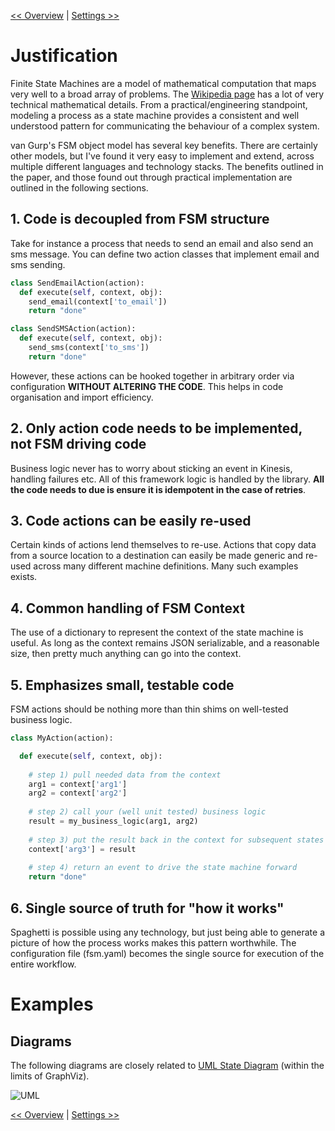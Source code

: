 <!--
Copyright 2016-2020 Workiva Inc.

Licensed under the Apache License, Version 2.0 (the "License");
you may not use this file except in compliance with the License.
You may obtain a copy of the License at

    http://www.apache.org/licenses/LICENSE-2.0

Unless required by applicable law or agreed to in writing, software
distributed under the License is distributed on an "AS IS" BASIS,
WITHOUT WARRANTIES OR CONDITIONS OF ANY KIND, either express or implied.
See the License for the specific language governing permissions and
limitations under the License.
-->

[<< Overview](OVERVIEW.md) | [Settings >>](SETTINGS.md)

# Justification

Finite State Machines are a model of mathematical computation that maps very well to a broad array of problems. 
The [Wikipedia page](https://en.wikipedia.org/wiki/Finite-state_machine) has a lot of very technical mathematical
details. From a practical/engineering standpoint, modeling a process as a state machine provides a consistent and well 
understood pattern for communicating the behaviour of a complex system. 

van Gurp's FSM object model has several key benefits. There are certainly other models, but I've found it very easy 
to implement and extend, across multiple different languages and technology stacks. The benefits outlined in the
paper, and those found out through practical implementation are outlined in the following sections.

## 1. Code is decoupled from FSM structure

Take for instance a process that needs to send an email and also send an sms message. You can define two
action classes that implement email and sms sending.

```python
class SendEmailAction(action):
  def execute(self, context, obj):
    send_email(context['to_email'])
    return "done"
```
        
```python
class SendSMSAction(action):
  def execute(self, context, obj):
    send_sms(context['to_sms'])
    return "done"
```

However, these actions can be hooked together in arbitrary order via configuration **WITHOUT ALTERING THE CODE**. 
This helps in code organisation and import efficiency.

## 2. Only action code needs to be implemented, not FSM driving code

Business logic never has to worry about sticking an event in Kinesis, handling failures etc. All of this framework
logic is handled by the library. **All the code needs to due is ensure it is idempotent in the case of retries**.

## 3. Code actions can be easily re-used

Certain kinds of actions lend themselves to re-use. Actions that copy data from a source location to a destination
can easily be made generic and re-used across many different machine definitions. Many such examples exists.

## 4. Common handling of FSM Context

The use of a dictionary to represent the context of the state machine is useful. As long as the context remains
JSON serializable, and a reasonable size, then pretty much anything can go into the context. 

## 5. Emphasizes small, testable code

FSM actions should be nothing more than thin shims on well-tested business logic. 

```python
class MyAction(action):

  def execute(self, context, obj):
  
    # step 1) pull needed data from the context
    arg1 = context['arg1']
    arg2 = context['arg2']
    
    # step 2) call your (well unit tested) business logic
    result = my_business_logic(arg1, arg2)
    
    # step 3) put the result back in the context for subsequent states
    context['arg3'] = result
    
    # step 4) return an event to drive the state machine forward
    return "done"
```

## 6. Single source of truth for "how it works"

Spaghetti is possible using any technology, but just being able to generate a picture of how the process works 
makes this pattern worthwhile. The configuration file (fsm.yaml) becomes the single source for execution of
the entire workflow.

# Examples

## Diagrams

The following diagrams are closely related to [UML State Diagram](https://en.wikipedia.org/wiki/State_diagram_(UML)) 
(within the limits of GraphViz). 

![UML](https://chart.googleapis.com/chart?cht=gv&chl=digraph+G+%7B%0Alabel%3D%22description%22%0Alabelloc%3D%22t%22%0A%22__start__%22+%5Blabel%3D%22start%22%2Cshape%3Dcircle%2Cstyle%3Dfilled%2Cfillcolor%3Dblack%2Cfontcolor%3Dwhite%2Cfontsize%3D9%5D%3B%0A%22StateName1%22+%5Bshape%3DMrecord%2Clabel%3D%22%7BStateName1%7Centry%2F+full.path.of.CodeClassToRunOnEntry%5Cldo%2F+full.path.of.CodeClassToRunInState%5Clexit%2F+full.path.of.CodeClassToRunOnExit%7D%22%5D%3B%0A%22__start__%22+-%3E+%22StateName1%22+%5Blabel%3D%22%22%5D%0A%22StateName1%22+-%3E+%22StateName2%22+%5Blabel%3D%22event%22%5D%3B%0A%22StateName2%22+%5Bshape%3DMrecord%2Clabel%3D%22%7BStateName2%7Centry%2F+full.path.of.CodeClassToRunOnEntry%5Cldo%2F+full.path.of.CodeClassToRunInState%5Clexit%2F+full.path.of.CodeClassToRunOnExit%7D%22%5D%3B%0A%22StateName2%22+-%3E+%22__end__%22+%5Blabel%3D%22%22%5D%0A%22__end__%22+%5Blabel%3D%22end%22%2Cshape%3Ddoublecircle%2Cstyle%3Dfilled%2Cfillcolor%3Dblack%2Cfontcolor%3Dwhite%2Cfontsize%3D9%5D%3B%0A%7D)

[<< Overview](OVERVIEW.md) | [Settings >>](SETTINGS.md)
